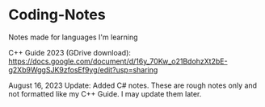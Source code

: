 # Coding-Notes
Notes made for languages I'm learning

C++ Guide 2023 (GDrive download):
https://docs.google.com/document/d/16y_70Kw_o21BdohzXt2bE-g2Xb9WggSJK9zfosEf9yg/edit?usp=sharing

August 16, 2023 Update:
Added C# notes.  These are rough notes only and not formatted like my C++ Guide. I may update them later.
